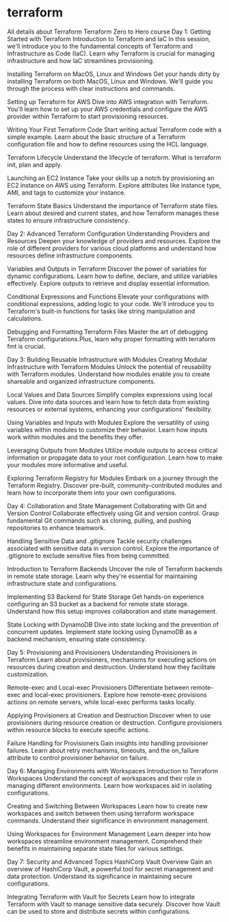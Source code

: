 # terraform
All details about Terraform
Terraform Zero to Hero course
Day 1: Getting Started with Terraform
Introduction to Terraform and IaC
In this session, we'll introduce you to the fundamental concepts of Terraform and Infrastructure as Code (IaC). Learn why Terraform is crucial for managing infrastructure and how IaC streamlines provisioning.

Installing Terraform on MacOS, Linux and Windows
Get your hands dirty by installing Terraform on both MacOS, Linux and Windows. We'll guide you through the process with clear instructions and commands.

Setting up Terraform for AWS
Dive into AWS integration with Terraform. You'll learn how to set up your AWS credentials and configure the AWS provider within Terraform to start provisioning resources.

Writing Your First Terraform Code
Start writing actual Terraform code with a simple example. Learn about the basic structure of a Terraform configuration file and how to define resources using the HCL language.

Terraform Lifecycle
Understand the lifecycle of terraform. What is terraform init, plan and apply.

Launching an EC2 Instance
Take your skills up a notch by provisioning an EC2 instance on AWS using Terraform. Explore attributes like instance type, AMI, and tags to customize your instance.

Terraform State Basics
Understand the importance of Terraform state files. Learn about desired and current states, and how Terraform manages these states to ensure infrastructure consistency.

Day 2: Advanced Terraform Configuration
Understanding Providers and Resources
Deepen your knowledge of providers and resources. Explore the role of different providers for various cloud platforms and understand how resources define infrastructure components.

Variables and Outputs in Terraform
Discover the power of variables for dynamic configurations. Learn how to define, declare, and utilize variables effectively. Explore outputs to retrieve and display essential information.

Conditional Expressions and Functions
Elevate your configurations with conditional expressions, adding logic to your code. We'll introduce you to Terraform's built-in functions for tasks like string manipulation and calculations.

Debugging and Formatting Terraform Files
Master the art of debugging Terraform configurations.Plus, learn why proper formatting with terraform fmt is crucial.

Day 3: Building Reusable Infrastructure with Modules
Creating Modular Infrastructure with Terraform Modules
Unlock the potential of reusability with Terraform modules. Understand how modules enable you to create shareable and organized infrastructure components.

Local Values and Data Sources
Simplify complex expressions using local values. Dive into data sources and learn how to fetch data from existing resources or external systems, enhancing your configurations' flexibility.

Using Variables and Inputs with Modules
Explore the versatility of using variables within modules to customize their behavior. Learn how inputs work within modules and the benefits they offer.

Leveraging Outputs from Modules
Utilize module outputs to access critical information or propagate data to your root configuration. Learn how to make your modules more informative and useful.

Exploring Terraform Registry for Modules
Embark on a journey through the Terraform Registry. Discover pre-built, community-contributed modules and learn how to incorporate them into your own configurations.

Day 4: Collaboration and State Management
Collaborating with Git and Version Control
Collaborate effectively using Git and version control. Grasp fundamental Git commands such as cloning, pulling, and pushing repositories to enhance teamwork.

Handling Sensitive Data and .gitignore
Tackle security challenges associated with sensitive data in version control. Explore the importance of .gitignore to exclude sensitive files from being committed.

Introduction to Terraform Backends
Uncover the role of Terraform backends in remote state storage. Learn why they're essential for maintaining infrastructure state and configurations.

Implementing S3 Backend for State Storage
Get hands-on experience configuring an S3 bucket as a backend for remote state storage. Understand how this setup improves collaboration and state management.

State Locking with DynamoDB
Dive into state locking and the prevention of concurrent updates. Implement state locking using DynamoDB as a backend mechanism, ensuring state consistency.

Day 5: Provisioning and Provisioners
Understanding Provisioners in Terraform
Learn about provisioners, mechanisms for executing actions on resources during creation and destruction. Understand how they facilitate customization.

Remote-exec and Local-exec Provisioners
Differentiate between remote-exec and local-exec provisioners. Explore how remote-exec provisions actions on remote servers, while local-exec performs tasks locally.

Applying Provisioners at Creation and Destruction
Discover when to use provisioners during resource creation or destruction. Configure provisioners within resource blocks to execute specific actions.

Failure Handling for Provisioners
Gain insights into handling provisioner failures. Learn about retry mechanisms, timeouts, and the on_failure attribute to control provisioner behavior on failure.

Day 6: Managing Environments with Workspaces
Introduction to Terraform Workspaces
Understand the concept of workspaces and their role in managing different environments. Learn how workspaces aid in isolating configurations.

Creating and Switching Between Workspaces
Learn how to create new workspaces and switch between them using terraform workspace commands. Understand their significance in environment management.

Using Workspaces for Environment Management
Learn deeper into how workspaces streamline environment management. Comprehend their benefits in maintaining separate state files for various settings.

Day 7: Security and Advanced Topics
HashiCorp Vault Overview
Gain an overview of HashiCorp Vault, a powerful tool for secret management and data protection. Understand its significance in maintaining secure configurations.

Integrating Terraform with Vault for Secrets
Learn how to integrate Terraform with Vault to manage sensitive data securely. Discover how Vault can be used to store and distribute secrets within configurations.
